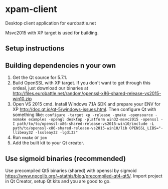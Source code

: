 # xpam-client
Desktop client application for eurobattle.net

Msvc2015 with XP target is used for building.

Setup instructions
----------
## Building dependencies n your own
 1. Get the Qt source for 5.7.1.
 2. Build OpenSSL with XP target. If you don't want to get through this ordeal, just download our  binaries at http://files.eurobattle.net/random/openssl-x86-shared-release-vs2015-win10.zip
 3. Open VS 2015 cmd. Install Windows 7.1A SDK and prepare your ENV for XP http://doc.qt.io/qt-5/windows-issues.html. Then configure Qt with something like: ```configure -target xp -release -qmake -opensource -nomake examples -opengl desktop -platform win32-msvc2015 -openssl -I path/to/to/openssl-x86-shared-release-vs2015-win10/include -L path/to/openssl-x86-shared-release-vs2015-win10/lib OPENSSL_LIBS="-llibeay32 -lssleay32 -lgdi32"```
 4. Run ```nmake``` or ```jom```
 5. Add the built kit to your Qt creator.

## Use sigmoid binaries (recommended)
Use precompiled Qt5 binaries (shared) with openssl by sigmoid https://www.npcglib.org/~stathis/blog/precompiled-qt4-qt5/. Import project in Qt Creator, setup Qt kits and you are good to go.
